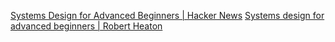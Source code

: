 
[Systems Design for Advanced Beginners | Hacker News](https://news.ycombinator.com/item?id=23904000)
[Systems design for advanced beginners | Robert Heaton](https://robertheaton.com/2020/04/06/systems-design-for-advanced-beginners/)
